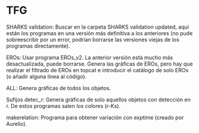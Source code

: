 # TFG

SHARKS validation: Buscar en la carpeta SHARKS validation updated, aquí están los programas en una versión más definitiva a los anteriores (no pude sobreescribir por un error, podrían borrarse las versiones viejas de los programas directamente). 

EROs: Usar programa EROs_v2. La anterior versión está mucho más desactualizada, puede borrarse. Genera las gráficas de EROs, pero hay que realizar el filtrado de EROs en topcat e introducir el catálogo de solo EROs (o añadir alguna línea al código). 

ALL: Genera gráficas de todos los objetos.

Sufijos detec_r: Genera gráficas de solo aquellos objetos con detección en r. De estos programas salen los colores (r-Ks). 

makerelation: Programa para obtener variación con exptime (creado por Aurelio). 
